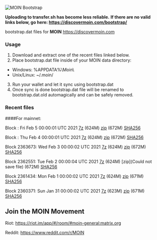 ![MOIN Bootstrap](https://i.imgur.com/KjM1jMp.jpg)

**Uploading to transfer.sh has become less reliable.**
**If there are no valid links below, go here: https://discovermoin.com/bootstrap/**

bootstrap.dat files for **MOIN** https://discovermoin.com

### Usage

1. Download and extract one of the recent files linked below.
2. Place bootstrap.dat file inside of your MOIN data directory:
 - Windows: %APPDATA%\Moin\
 - Unix/Linux: ~/.moin/
3. Run your wallet and let it sync using bootstrap.dat
4. Once sync is done bootstrap.dat file will be renamed to bootstrap.dat.old automagically and can be safely removed.


### Recent files

####For mainnet:

Block : Fri Feb  5 00:00:01 UTC 2021 [7z]() (624M) [zip]() (672M) [SHA256]()

Block : Thu Feb  4 00:00:01 UTC 2021 [7z]() (624M) [zip]() (672M) [SHA256]()

Block 2363673: Wed Feb  3 00:00:02 UTC 2021 [7z](https://transfer.sh/fT53P/bootstrap.dat.20210203.7z) (624M) [zip](https://transfer.sh/TvJIk/bootstrap.dat.20210203.zip) (672M) [SHA256](https://transfer.sh/8CVHC/sha256.txt)

Block 2362551: Tue Feb  2 00:00:04 UTC 2021 [7z](https://transfer.sh/QLGT6/bootstrap.dat.20210202.7z) (624M) [zip](Could not save file) (672M) [SHA256](https://transfer.sh/aXs7D/sha256.txt)

Block 2361434: Mon Feb  1 00:00:02 UTC 2021 [7z](https://transfer.sh/NqqF9/bootstrap.dat.20210201.7z) (624M) [zip](https://transfer.sh/12ri13/bootstrap.dat.20210201.zip) (671M) [SHA256](https://transfer.sh/15pUlH/sha256.txt)

Block 2360371: Sun Jan 31 00:00:02 UTC 2021 [7z](https://transfer.sh/Ek4W2/bootstrap.dat.20210131.7z) (623M) [zip](https://transfer.sh/8PEyj/bootstrap.dat.20210131.zip) (671M) [SHA256](https://transfer.sh/Df1Rz/sha256.txt)

## Join the MOIN Movement

Riot: https://riot.im/app/#/room/#moin-general:matrix.org

Reddit: https://www.reddit.com/r/MOIN
